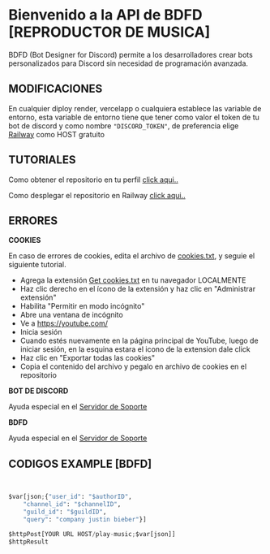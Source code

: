 # Bienvenido a la API de BDFD [REPRODUCTOR DE MUSICA]

BDFD (Bot Designer for Discord) permite a los desarrolladores crear bots personalizados para Discord sin necesidad de programación avanzada. 


## MODIFICACIONES

En cualquier diploy render, vercelapp o cualquiera establece las variable de entorno, esta variable de entorno tiene que tener como valor el token de tu bot de discord y como nombre `"DISCORD_TOKEN"`, de preferencia elige [Railway](https://railway.com) como HOST gratuito

## TUTORIALES

Como obtener el repositorio en tu perfil [click aqui..](https://streamable.com/1gigfp)

Como desplegar el repositorio en Railway [click aqui..](https://streamable.com/9qtqhr)


## ERRORES

**COOKIES**

En caso de errores de cookies, edita el archivo de [cookies.txt](https://github.com/IzanaonYT/bdfd-music-2025-/blob/main/cookies.txt), y seguie el siguiente tutorial.

- Agrega la extensión [Get cookies.txt](https://chromewebstore.google.com/detail/get-cookiestxt-locally/cclelndahbckbenkjhflpdbgdldlbecc)  en tu navegador LOCALMENTE
- Haz clic derecho en el ícono de la extensión y haz clic en "Administrar extensión"
- Habilita "Permitir en modo incógnito"
- Abre una ventana de incógnito
- Ve a https://youtube.com/
- Inicia sesión
- Cuando estés nuevamente en la página principal de YouTube, luego de iniciar sesión, en la esquina estara el icono de la extension dale click
- Haz clic en "Exportar todas las cookies"
- Copia el contenido del archivo y pegalo en archivo de cookies en el repositorio


**BOT DE DISCORD**

Ayuda especial en el [Servidor de Soporte](https://discord.gg/aP27xXeAsS)

**BDFD**

Ayuda especial en el [Servidor de Soporte](https://discord.gg/aP27xXeAsS)


## CODIGOS EXAMPLE [BDFD]

````python


$var[json;{"user_id": "$authorID",
    "channel_id": "$channelID",
    "guild_id": "$guildID",
    "query": "company justin bieber"}]

$httpPost[YOUR URL HOST/play-music;$var[json]]
$httpResult

